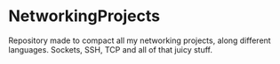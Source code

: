# NetworkingProjects
Repository made to compact all my networking projects, along different languages. Sockets, SSH, TCP and all of that juicy stuff.
